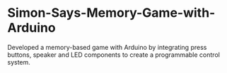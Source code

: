 # Simon-Says-Memory-Game-with-Arduino
Developed a memory-based game with Arduino by integrating press buttons, speaker and LED components to create a programmable control system.
